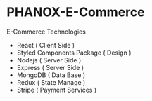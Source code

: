 # PHANOX-E-Commerce

E-Commerce Technologies

- React ( Client Side )
- Styled Components Package ( Design )
- Nodejs ( Server Side )
- Express ( Server Side )
- MongoDB ( Data Base )
- Redux ( State Manage )
- Stripe ( Payment Services )
